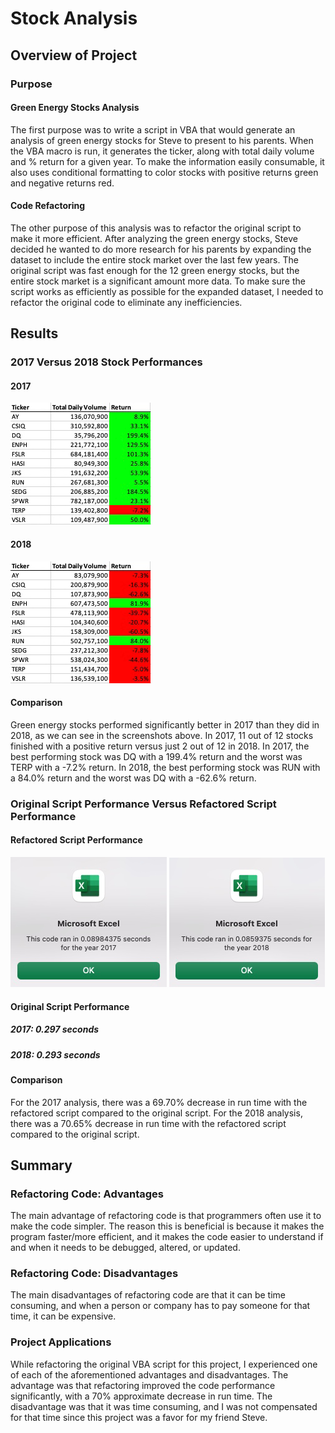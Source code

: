 # Stock Analysis

## Overview of Project

### Purpose

#### Green Energy Stocks Analysis
The first purpose was to write a script in VBA that would generate an analysis of green energy stocks for Steve to present to his parents. When the VBA macro is run, it generates the ticker, along with total daily volume and % return for a given year. To make the information easily consumable, it also uses conditional formatting to color stocks with positive returns green and negative returns red. 

#### Code Refactoring

The other purpose of this analysis was to refactor the original script to make it more efficient. After analyzing the green energy stocks, Steve decided he wanted to do more research for his parents by expanding the dataset to include the entire stock market over the last few years. The original script was fast enough for the 12 green energy stocks, but the entire stock market is a significant amount more data. To make sure the script works as efficiently as possible for the expanded dataset, I needed to refactor the original code to eliminate any inefficiencies.

## Results

### 2017 Versus 2018 Stock Performances

#### 2017

![2017 Performances](/resources/2017_stock_performances.png?raw=true "Title")

#### 2018

![2018 Performances](/resources/2018_stock_performances.png?raw=true "Title")

#### Comparison

Green energy stocks performed significantly better in 2017 than they did in 2018, as we can see in the screenshots above. In 2017, 11 out of 12 stocks finished with a positive return versus just 2 out of 12 in 2018. In 2017, the best performing stock was DQ with a 199.4% return and the worst was TERP with a -7.2% return. In 2018, the best performing stock was RUN with a 84.0% return and the worst was DQ with a -62.6% return. 

### Original Script Performance Versus Refactored Script Performance

#### Refactored Script Performance
![2017 Analysis Speed](/resources/VBA_Challenge_2017.png?raw=true "Title") ![2018 Analysis Speed](/resources/VBA_Challenge_2018.png?raw=true "Title")

#### Original Script Performance

##### 2017: 0.297 seconds
##### 2018: 0.293 seconds

#### Comparison

For the 2017 analysis, there was a 69.70% decrease in run time with the refactored script compared to the original script. For the 2018 analysis, there was a 70.65% decrease in run time with the refactored script compared to the original script. 

## Summary

### Refactoring Code: Advantages

The main advantage of refactoring code is that programmers often use it to make the code simpler. The reason this is beneficial is because it makes the program faster/more efficient, and it makes the code easier to understand if and when it needs to be debugged, altered, or updated. 

### Refactoring Code: Disadvantages

The main disadvantages of refactoring code are that it can be time consuming, and when a person or company has to pay someone for that time, it can be expensive. 

### Project Applications

While refactoring the original VBA script for this project, I experienced one of each of the aforementioned advantages and disadvantages. The advantage was that refactoring improved the code performance significantly, with a 70% approximate decrease in run time. The disadvantage was that it was time consuming, and I was not compensated for that time since this project was a favor for my friend Steve.
